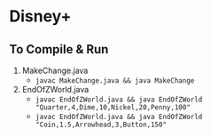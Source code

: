 # Disney+
## To Compile & Run
1. MakeChange.java
	- `javac MakeChange.java && java MakeChange`
2. EndOfZWorld.java
	- `javac EndOfZWorld.java && java EndOfZWorld "Quarter,4,Dime,10,Nickel,20,Penny,100"`
	- `javac EndOfZWorld.java && java EndOfZWorld "Coin,1.5,Arrowhead,3,Button,150"`